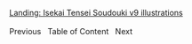 [Landing: Isekai Tensei Soudouki v9 illustrations](https://bakapervert.wordpress.com/soudouki-vol-9-illustrations/)
<br/><br/>
Previous   Table of Content   Next<br/>
 